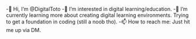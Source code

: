 -👋 Hi, I’m @DigitalToto
-👀 I’m interested in digital learning/education. 
-🌱 I’m currently learning more about creating digital learning environments. Trying to get a foundation in coding (still a noob tho).
-📫 How to reach me: Just hit me up via DM.

<!---
DigitalToto/DigitalToto is a ✨ special ✨ repository because its `README.md` (this file) appears on your GitHub profile.
You can click the Preview link to take a look at your changes.
--->
